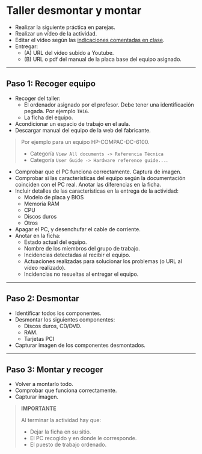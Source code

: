 
# Taller desmontar y montar

* Realizar la siguiente práctica en parejas.
* Realizar un vídeo de la actividad.
* Editar el vídeo según las [indicaciones comentadas en clase](../,,/entregas/video.md).
* Entregar:
    * (A) URL del vídeo subido a Youtube.
    * (B) URL o pdf del manual de la placa base del equipo asignado.

---

## Paso 1: Recoger equipo

* Recoger del taller:
    * El ordenador asignado por el profesor. Debe tener una identificación pegada. Por ejemplo `TH16`.
    * La ficha del equipo.
* Acondicionar un espacio de trabajo en el aula.
* Descargar manual del equipo de la web del fabricante.

> Por ejemplo para un equipo HP-COMPAC-DC-6100.
>
> * Categoría `View All documents -> Referencia Técnica`
> * Categoría `User Guide -> Hardware reference guide...`.

* Comprobar que el PC funciona correctamente. Captura de imagen.
* Comprobar si las características del equipo según la documentación coinciden con el PC real.
Anotar las diferencias en la ficha.
* Incluir detalles de las características en la entrega de la actividad:
    * Modelo de placa y BIOS
    * Memoria RAM
    * CPU
    * Discos duros
    * Otros
* Apagar el PC, y desenchufar el cable de corriente.
* Anotar en la ficha:
   * Estado actual del equipo.
   * Nombre de los miembros del grupo de trabajo.
   * Incidencias detectadas al recibir el equipo.
   * Actuaciones realizadas para solucionar los problemas (o URL al vídeo realizado).
   * Incidencias no resueltas al entregar el equipo.

---

## Paso 2: Desmontar

* Identificar todos los componentes.
* Desmontar los siguientes componentes:
    * Discos duros, CD/DVD.
    * RAM.
    * Tarjetas PCI
* Capturar imagen de los componentes desmontados.

---

## Paso 3: Montar y recoger

* Volver a montarlo todo.
* Comprobar que funciona correctamente.
* Capturar imagen.

> **IMPORTANTE**
>
> Al terminar la actividad hay que:
> * Dejar la ficha en su sitio.
> * El PC recogido y en donde le corresponde.
> * El puesto de trabajo ordenado.
